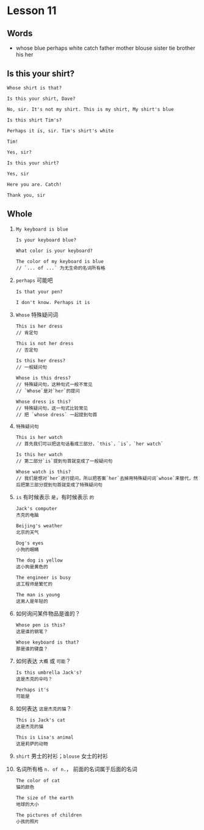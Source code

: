 # Lesson 11

## Words

- whose blue perhaps white catch father mother blouse sister tie brother his her

## Is this your shirt?

```
Whose shirt is that?

Is this your shirt, Dave?

No, sir. It's not my shirt. This is my shirt, My shirt's blue

Is this shirt Tim's?

Perhaps it is, sir. Tim's shirt's white

Tim!

Yes, sir?

Is this your shirt?

Yes, sir

Here you are. Catch!

Thank you, sir
```

## Whole

1. ```
   My keyboard is blue

   Is your keyboard blue?

   What color is your keyboard?

   The color of my keyboard is blue
   // `... of ...` 为无生命的名词所有格
   ```

2. `perhaps` 可能吧

   ```
   Is that your pen?

   I don't know. Perhaps it is
   ```

3. `Whose` 特殊疑问词

   ```
   This is her dress
   // 肯定句

   This is not her dress
   // 否定句

   Is this her dress?
   // 一般疑问句

   Whose is this dress?
   // 特殊疑问句，这种句式一般不常见
   // `Whose`是对`her`的提问

   Whose dress is this?
   // 特殊疑问句，这一句式比较常见
   // 把 `whose dress` 一起提到句首
   ```

4. `特殊疑问句`

   ```
   This is her watch
   // 首先我们可以把这句话看成三部分，`this`，`is`，`her watch`

   Is this her watch
   // 第二部分`is`提到句首就变成了一般疑问句

   Whose watch is this?
   // 我们是想对`her`进行提问，所以把答案`her`去掉用特殊疑问词`whose`来替代，然后把第三部分提到句首就变成了特殊疑问句
   ```

5. `is` 有时候表示 `是`，有时候表示 `的`

   ```
   Jack's computer
   杰克的电脑

   Beijing's weather
   北京的天气

   Dog's eyes
   小狗的眼睛

   The dog is yellow
   这小狗是黄色的

   The engineer is busy
   这工程师是繁忙的

   The man is young
   这男人是年轻的
   ```

6. 如何询问某件物品是谁的？

   ```
   Whose pen is this?
   这是谁的钢笔？

   Whose keyboard is that?
   那是谁的键盘？
   ```

7. 如何表达 `大概` 或 `可能`？

   ```
   Is this umbrella Jack's?
   这是杰克的伞吗？

   Perhaps it's
   可能是
   ```

8. 如何表达 `这是杰克的猫`？

   ```
   This is Jack's cat
   这是杰克的猫

   This is Lisa's animal
   这是莉萨的动物
   ```

9. `shirt` 男士的衬衫；`blouse` 女士的衬衫

10. 名词所有格 `n. of n.`， 前面的名词属于后面的名词

    ```
    The color of cat
    猫的颜色

    The size of the earth
    地球的大小

    The pictures of children
    小孩的照片
    ```

